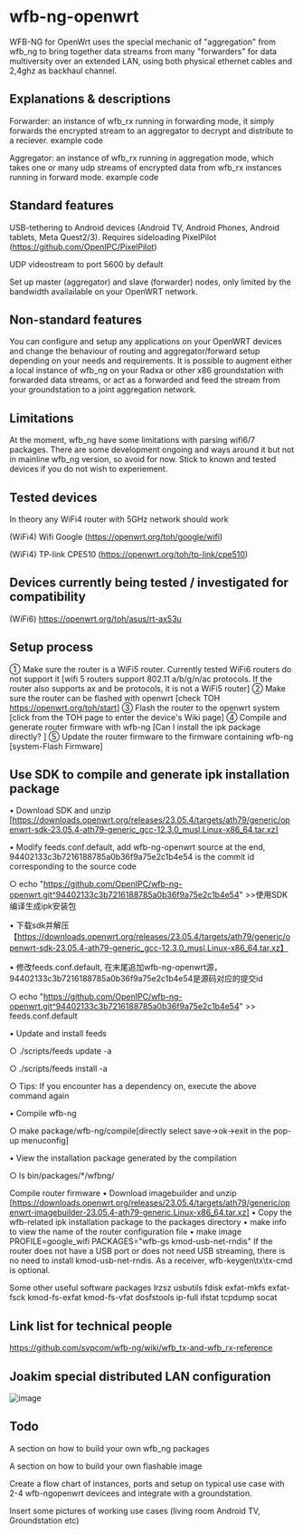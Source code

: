 # wfb-ng-openwrt

WFB-NG for OpenWrt uses the special mechanic of "aggregation" from wfb_ng to bring together data streams from many "forwarders" for data multiversity over an extended LAN, using both physical ethernet cables and 2,4ghz as backhaul channel.

## Explanations & descriptions
Forwarder: an instance of wfb_rx running in forwarding mode, it simply forwards the encrypted stream to an aggregator to decrypt and distribute to a reciever.
example code

Aggregator: an instance of wfb_rx running in aggregation mode, which takes one or many udp streams of encrypted data from wfb_rx instances running in forward mode.
example code

## Standard features
USB-tethering to Android devices (Android TV, Android Phones, Android tablets, Meta Quest2/3). Requires sideloading PixelPilot (https://github.com/OpenIPC/PixelPilot)

UDP videostream to port 5600 by default

Set up master (aggregator) and slave (forwarder) nodes, only limited by the bandwidth availailable on your OpenWRT network.

## Non-standard features
You can configure and setup any applications on your OpenWRT devices and change the behaviour of routing and aggregator/forward setup depending on your needs and requirements.
It is possible to augment either a local instance of wfb_ng on your Radxa or other x86 groundstation with forwarded data streams, or act as a forwarded and feed the stream from your groundstation to a joint aggregation network.

## Limitations
At the moment, wfb_ng have some limitations with parsing wifi6/7 packages. There are some development ongoing and ways around it but not in mainline wfb_ng version, so avoid for now. Stick to known and tested devices if you do not wish to experiement.

## Tested devices
In theory any WiFi4 router with 5GHz network should work 

(WiFi4) Wifi Google (https://openwrt.org/toh/google/wifi)

(WiFi4) TP-link CPE510  (https://openwrt.org/toh/tp-link/cpe510)

## Devices currently being tested / investigated for compatibility
(WiFi6) https://openwrt.org/toh/asus/rt-ax53u

## Setup process
① Make sure the router is a WiFi5 router. Currently tested WiFi6 routers do not support it [wifi 5 routers support 802.11 a/b/g/n/ac protocols. If the router also supports ax and be protocols, it is not a WiFi5 router]
② Make sure the router can be flashed with openwrt [check TOH https://openwrt.org/toh/start]
③ Flash the router to the openwrt system [click from the TOH page to enter the device's Wiki page]
④ Compile and generate router firmware with wfb-ng [Can I install the ipk package directly? ]
⑤ Update the router firmware to the firmware containing wfb-ng [system-Flash Firmware]

## Use SDK to compile and generate ipk installation package
• Download SDK and unzip [https://downloads.openwrt.org/releases/23.05.4/targets/ath79/generic/openwrt-sdk-23.05.4-ath79-generic_gcc-12.3.0_musl.Linux-x86_64.tar.xz]

• Modify feeds.conf.default, add wfb-ng-openwrt source at the end, 94402133c3b7216188785a0b36f9a75e2c1b4e54 is the commit id corresponding to the source code

○ echo "https://github.com/OpenIPC/wfb-ng-openwrt.git^94402133c3b7216188785a0b36f9a75e2c1b4e54" >>使用SDK编译生成ipk安装包

• 下载sdk并解压【https://downloads.openwrt.org/releases/23.05.4/targets/ath79/generic/openwrt-sdk-23.05.4-ath79-generic_gcc-12.3.0_musl.Linux-x86_64.tar.xz】

• 修改feeds.conf.default, 在末尾追加wfb-ng-openwrt源，94402133c3b7216188785a0b36f9a75e2c1b4e54是源码对应的提交id

○ echo "https://github.com/OpenIPC/wfb-ng-openwrt.git^94402133c3b7216188785a0b36f9a75e2c1b4e54" >> feeds.conf.default

• Update and install feeds

○ ./scripts/feeds update -a

○ ./scripts/feeds install -a

○ Tips: If you encounter has a dependency on, execute the above command again

• Compile wfb-ng

○ make package/wfb-ng/compile[directly select save->ok->exit in the pop-up menuconfig]

• View the installation package generated by the compilation

○ ls bin/packages/*/wfbng/

Compile router firmware
• Download imagebuilder and unzip [https://downloads.openwrt.org/releases/23.05.4/targets/ath79/generic/openwrt-imagebuilder-23.05.4-ath79-generic.Linux-x86_64.tar.xz]
• Copy the wfb-related ipk installation package to the packages directory
• make info to view the name of the router configuration file
• make image PROFILE=google_wifi PACKAGES="wfb-gs kmod-usb-net-rndis" If the router does not have a USB port or does not need USB streaming, there is no need to install kmod-usb-net-rndis. As a receiver, wfb-keygen\tx\tx-cmd is optional.

Some other useful software packages
lrzsz usbutils fdisk exfat-mkfs exfat-fsck kmod-fs-exfat kmod-fs-vfat dosfstools ip-full ifstat tcpdump socat


## Link list for technical people
https://github.com/svpcom/wfb-ng/wiki/wfb_tx-and-wfb_rx-reference

## Joakim special distributed LAN configuration
![image](https://github.com/user-attachments/assets/f8e70d06-f2d6-40ee-82a8-cd3969b59b5f)


## Todo
A section on how to build your own wfb_ng packages

A section on how to build your own flashable image

Create a flow chart of instances, ports and setup on typical use case with 2-4 wfb-ngopenwrt devicees and integrate with a groundstation.

Insert some pictures of working use cases (living room Android TV, Groundstation etc)
